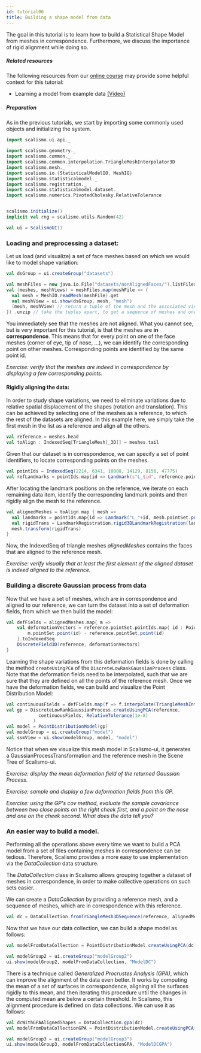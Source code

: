 ```yaml
---
id: tutorial06
title: Building a shape model from data
---
```


The goal in this tutorial is to learn how to build a Statistical Shape Model
from meshes in correspondence. Furthermore, we discuss the importance of rigid alignment while doing so.


##### Related resources

The following resources from our [online course](https://www.futurelearn.com/courses/statistical-shape-modelling) may provide
some helpful context for this tutorial:

- Learning a model from example data [(Video)](https://www.futurelearn.com/courses/statistical-shape-modelling/3/steps/250329)

##### Preparation

As in the previous tutorials, we start by importing some commonly used objects and initializing the system.

```scala
import scalismo.ui.api._

import scalismo.geometry._
import scalismo.common._
import scalismo.common.interpolation.TriangleMeshInterpolator3D
import scalismo.mesh._
import scalismo.io.{StatisticalModelIO, MeshIO}
import scalismo.statisticalmodel._
import scalismo.registration._
import scalismo.statisticalmodel.dataset._
import scalismo.numerics.PivotedCholesky.RelativeTolerance


scalismo.initialize()
implicit val rng = scalismo.utils.Random(42)

val ui = ScalismoUI()
```

### Loading and preprocessing a dataset:

Let us load (and visualize) a set of face meshes based on which we would like to model shape variation:

```scala
val dsGroup = ui.createGroup("datasets")

val meshFiles = new java.io.File("datasets/nonAlignedFaces/").listFiles
val (meshes, meshViews) = meshFiles.map(meshFile => {
  val mesh = MeshIO.readMesh(meshFile).get
  val meshView = ui.show(dsGroup, mesh, "mesh")
  (mesh, meshView) // return a tuple of the mesh and the associated view
}) .unzip // take the tuples apart, to get a sequence of meshes and one of meshViews
```

You immediately see that the meshes are not aligned. What you cannot see, but is
 very important for this tutorial, is
that the meshes are **in correspondence**.
This means that for every point on one of the face meshes
(corner of eye, tip of nose, ...), we can identify the corresponding point on
other meshes.  Corresponding points are identified by the same point id.

*Exercise: verify that the meshes are indeed in correspondence by displaying a few corresponding points.*

#### Rigidly aligning the data:

In order to study shape variations, we need to eliminate variations due to
relative spatial displacement of the shapes (rotation and translation).
This can be achieved by selecting one of the meshes as a reference,
to which the rest of the datasets are aligned.
In this example here, we simply take the first mesh in the list as a reference and align all the others.

```scala
val reference = meshes.head
val toAlign : IndexedSeq[TriangleMesh[_3D]] = meshes.tail
```

Given that our dataset is in correspondence, we can specify a set of point
identifiers, to locate corresponding points on the meshes.

```scala
val pointIds = IndexedSeq(2214, 6341, 10008, 14129, 8156, 47775)
val refLandmarks = pointIds.map{id => Landmark(s"L_$id", reference.pointSet.point(PointId(id))) }
```
After locating the landmark positions on the reference, we iterate on each remaining data item, identify the corresponding landmark points and then rigidly align the mesh to the reference.

```scala
val alignedMeshes = toAlign.map { mesh =>
  val landmarks = pointIds.map{id => Landmark("L_"+id, mesh.pointSet.point(PointId(id)))}
  val rigidTrans = LandmarkRegistration.rigid3DLandmarkRegistration(landmarks, refLandmarks, center = Point(0,0,0))
  mesh.transform(rigidTrans)
}
```
Now, the IndexedSeq of triangle meshes *alignedMeshes* contains the faces that are aligned to the reference mesh.

*Exercise: verify visually that at least the first element of the aligned dataset is indeed aligned to the reference.*



### Building a discrete Gaussian process from data

Now that we have a set of meshes, which are in correspondence and aligned
to our reference, we can turn the dataset into a set of deformation fields,
from which we then build the model:

```scala
val defFields = alignedMeshes.map{ m =>
    val deformationVectors = reference.pointSet.pointIds.map{ id : PointId =>
        m.pointSet.point(id) - reference.pointSet.point(id)
    }.toIndexedSeq
    DiscreteField3D(reference, deformationVectors)
}
```

Learning the shape variations from this deformation fields is
done by calling the method ```createUsingPCA``` of the
```DiscreteLowRankGaussianProcess``` class.
Note that the deformation fields need to be interpolated, such that we are sure that they are defined on
all the points of the reference mesh. Once we have the deformation fields, we can build and
visualize the Point Distribution Model:

```scala
val continuousFields = defFields.map(f => f.interpolate(TriangleMeshInterpolator3D()) )
val gp = DiscreteLowRankGaussianProcess.createUsingPCA(reference,
            continuousFields, RelativeTolerance(1e-8)
          )
val model = PointDistributionModel(gp)
val modelGroup = ui.createGroup("model")
val ssmView = ui.show(modelGroup, model, "model")
```


Notice that when we visualize this mesh model in Scalismo-ui,
it generates a GaussianProcessTransformation and the reference mesh in the
Scene Tree of Scalismo-ui.


*Exercise: display the mean deformation field of the returned Gaussian Process.*

*Exercise: sample and display a few deformation fields from this GP.*

*Exercise: using the GP's *cov* method, evaluate the sample covariance between two close points on the right cheek first, and a point on the nose and one on the cheek second. What does the data tell you?*


### An easier way to build a model.

Performing all the operations above every time we want to build a PCA model
from a set of files containing meshes in correspondence can be tedious.
Therefore, Scalismo provides a more easy to use implementation via the
*DataCollection* data structure.


The *DataCollection* class in Scalismo allows grouping together a dataset of meshes in correspondence,
in order to make collective operations on such sets easier.

We can create a *DataCollection* by providing a reference mesh, and
a sequence of meshes, which are in correspondence with this reference.

```scala
val dc = DataCollection.fromTriangleMesh3DSequence(reference, alignedMeshes)
```

Now that we have our data collection, we can build a shape model as follows:

```scala
val modelFromDataCollection = PointDistributionModel.createUsingPCA(dc)

val modelGroup2 = ui.createGroup("modelGroup2")
ui.show(modelGroup2, modelFromDataCollection, "ModelDC")
```

There is a technique called *Generalized Procrustes Analysis (GPA)*, which can 
improve the alignment of the data even better. It works by computing
the mean of a set of surfaces in correspondence, aligning all the surfaces rigidly
to this mean, and then iterating this procedure until the changes in the 
computed mean are below a certain threshold. In Scalismo, this alignment
procedure is defined on data collections. We can use it as follows:

```scala
val dcWithGPAAlignedShapes = DataCollection.gpa(dc)
val modelFromDataCollectionGPA = PointDistributionModel.createUsingPCA(dcWithGPAAlignedShapes)

val modelGroup3 = ui.createGroup("modelGroup3")
ui.show(modelGroup3, modelFromDataCollectionGPA, "ModelDCGPA")
```


